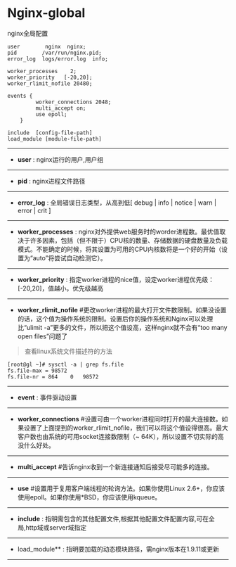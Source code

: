 # Nginx-global

nginx全局配置

```
user 		nginx  nginx;
pid        /var/run/nginx.pid;
error_log  logs/error.log  info;

worker_processes  	2;
worker_priority   [-20,20];
worker_rlimit_nofile 20480;

events {
	     worker_connections 2048;
	     multi_accept on;
	     use epoll;
	}

include  [config-file-path]
load_module [module-file-path]

```

------

* **user** : nginx运行的用户,用户组

------

* **pid** : nginx进程文件路径

------

* **error_log**  : 全局错误日志类型，从高到低[ debug | info | notice | warn | error | crit ]

------

* **worker_processes** : nginx对外提供web服务时的worder进程数。最优值取决于许多因素，包括（但不限于）CPU核的数量、存储数据的硬盘数量及负载模式。不能确定的时候，将其设置为可用的CPU内核数将是一个好的开始（设置为“auto”将尝试自动检测它）。

------

* **worker_priority** : 指定worker进程的nice值，设定worker进程优先级：[-20,20]，值越小，优先级越高

------

* **worker_rlimit_nofile**  #更改worker进程的最大打开文件数限制。如果没设置的话，这个值为操作系统的限制。设置后你的操作系统和Nginx可以处理比“ulimit -a”更多的文件，所以把这个值设高，这样nginx就不会有“too many open files”问题了

> 查看linux系统文件描述符的方法

```
[root@gl ~]# sysctl -a | grep fs.file
fs.file-max = 98572
fs.file-nr = 864	0	98572

```

------

* **event** : 事件驱动设置

------

* **worker_connections**  #设置可由一个worker进程同时打开的最大连接数。如果设置了上面提到的worker_rlimit_nofile，我们可以将这个值设得很高。最大客户数也由系统的可用socket连接数限制（~ 64K），所以设置不切实际的高没什么好处。 

------

* **multi_accept**  #告诉nginx收到一个新连接通知后接受尽可能多的连接。 

------

* **use**  #设置用于复用客户端线程的轮询方法。如果你使用Linux 2.6+，你应该使用epoll。如果你使用*BSD，你应该使用kqueue。

------

* **include**  : 指明需包含的其他配置文件,根据其他配置文件配置内容,可在全局,http域或server域指定

------

* load_module** : 指明要加载的动态模块路径，需nginx版本在1.9.11或更新

------
